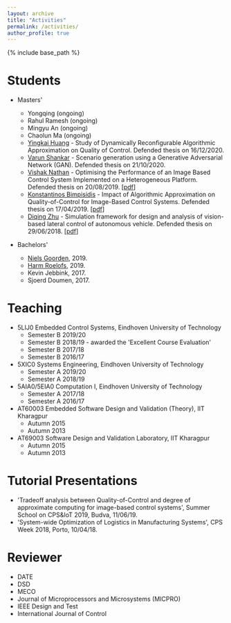 ```yaml
---
layout: archive
title: "Activities"
permalink: /activities/
author_profile: true
---
```


{% include base_path %}

Students
======
* Masters'
  * Yongqing (ongoing)
  * Rahul Ramesh (ongoing)
  * Mingyu An (ongoing)
  * Chaolun Ma (ongoing)
  * [Yingkai Huang](https://www.linkedin.com/in/yingkai-huang-54506a202/) - Study of Dynamically Reconfigurable Algorithmic Approximation on Quality of Control. Defended thesis on 16/12/2020.
  * [Varun Shankar](https://www.linkedin.com/in/varun-sankar-79697778/) - Scenario generation using a Generative Adversarial Network (GAN). Defended thesis on 21/10/2020.
  * [Vishak Nathan](https://www.linkedin.com/in/vishak-nathan-b65975a3/) - Optimising the Performance of an Image Based Control System Implemented on a Heterogeneous Platform. Defended thesis on 20/08/2019. [[pdf](https://pure.tue.nl/ws/portalfiles/portal/139352232/Thesis_VishakNathan.pdf)] 
  * [Konstantinos Bimpisidis](https://www.linkedin.com/in/kbimpisidis/) - Impact of Algorithmic Approximation on Quality-of-Control for Image-Based Control Systems. Defended thesis on 17/04/2019. [[pdf](https://research.tue.nl/files/130174946/K.Bimpisidis_Thesis_Final_Report.pdf)] 
  * [Diqing Zhu](https://www.linkedin.com/in/diqing/) - Simulation framework for design and analysis of vision-based lateral control of autonomous vehicle. Defended thesis on 29/06/2018. [[pdf](https://pure.tue.nl/ws/portalfiles/portal/109641961/Zhu._D.pdf)]

* Bachelors'
  * [Niels Goorden](https://www.linkedin.com/in/niels-goorden-229307184/), 2019.
  * [Harm Roelofs](https://www.linkedin.com/in/harm-roelofs/), 2019.
  * Kevin Jebbink, 2017.
  * Sjoerd Doumen, 2017.
  

Teaching
======
* 5LIJ0 Embedded Control Systems, Eindhoven University of Technology
  * Semester B 2019/20
  * Semester B 2018/19 - awarded the 'Excellent Course Evaluation'
  * Semester B 2017/18
  * Semester B 2016/17
* 5XIC0 Systems Engineering, Eindhoven University of Technology
  * Semester A 2019/20
  * Semester A 2018/19
* 5AIA0/5EIA0 Computation I, Eindhoven University of Technology
  * Semester A 2017/18
  * Semester A 2016/17
* AT60003 Embedded Software Design and Validation (Theory), IIT Kharagpur
  * Autumn 2015
  * Autumn 2013
* AT69003 Software Design and Validation Laboratory, IIT Kharagpur
  * Autumn 2015
  * Autumn 2013

Tutorial Presentations
======
 * 'Tradeoff analysis between Quality-of-Control and degree of approximate computing for image-based control systems', Summer School on CPS&IoT 2019, Budva, 11/06/19.
 * 'System-wide Optimization of Logistics in Manufacturing Systems', CPS Week 2018, Porto, 10/04/18.
 
Reviewer
======
* DATE
* DSD
* MECO
* Journal of Microprocessors and Microsystems (MICPRO)
* IEEE Design and Test
* International Journal of Control

